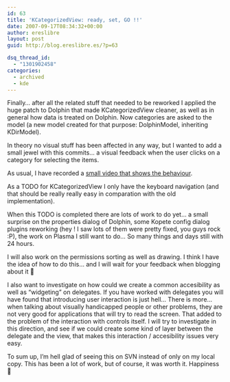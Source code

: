 ```yaml
---
id: 63
title: 'KCategorizedView: ready, set, GO !!'
date: 2007-09-17T08:34:32+00:00
author: ereslibre
layout: post
guid: http://blog.ereslibre.es/?p=63

dsq_thread_id:
  - "1301902458"
categories:
  - archived
  - kde
---
```

Finally&#8230; after all the related stuff that needed to be reworked I applied the huge patch to Dolphin that made KCategorizedView cleaner, as well as in general how data is treated on Dolphin. Now categories are asked to the model (a new model created for that purpose: DolphinModel, inheriting KDirModel).

In theory no visual stuff has been affected in any way, but I wanted to add a small jewel with this commits&#8230; a visual feedback when the user clicks on a category for selecting the items.

As usual, I have recorded a [small video that shows the behaviour](http://media.ereslibre.es/2007/09/dolphin.ogg).

As a TODO for KCategorizedView I only have the keyboard navigation (and that should be really really easy in comparation with the old implementation).

When this TODO is completed there are lots of work to do yet&#8230; a small surprise on the properties dialog of Dolphin, some Kopete config dialog plugins reworking (hey ! I saw lots of them were pretty fixed, you guys rock :P), the work on Plasma I still want to do&#8230; So many things and days still with 24 hours.

I will also work on the permissions sorting as well as drawing. I think I have the idea of how to do this&#8230; and I will wait for your feedback when blogging about it 🙂

I also want to investigate on how could we create a common accesibility as well as &#8220;widgeting&#8221; on delegates. If you have worked with delegates you will have found that introducing user interaction is just hell&#8230; There is more&#8230; when talking about visually handicapped people or other problems, they are not very good for applications that will try to read the screen. That added to the problem of the interaction with controls itself. I will try to investigate in this direction, and see if we could create some kind of layer between the delegate and the view, that makes this interaction / accesibility issues very easy.

To sum up, I&#8217;m hell glad of seeing this on SVN instead of only on my local copy. This has been a lot of work, but of course, it was worth it. Happiness 🙂
